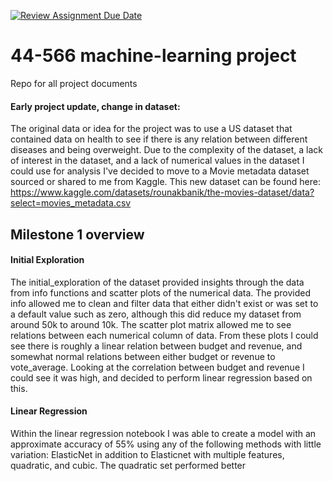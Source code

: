 [![Review Assignment Due Date](https://classroom.github.com/assets/deadline-readme-button-24ddc0f5d75046c5622901739e7c5dd533143b0c8e959d652212380cedb1ea36.svg)](https://classroom.github.com/a/7lKBcjfN)
# 44-566 machine-learning project
Repo for all project documents  

#### Early project update, change in dataset:
The original data or idea for the project was to use a US dataset that contained data on health to see if there is any relation between different diseases and being overweight. Due to the complexity of the dataset, a lack of interest in the dataset, and a lack of numerical values in the dataset I could use for analysis I've decided to move to a Movie metadata dataset sourced or shared to me from Kaggle.
This new dataset can be found here: https://www.kaggle.com/datasets/rounakbanik/the-movies-dataset/data?select=movies_metadata.csv  

## Milestone 1 overview
#### Initial Exploration
The initial_exploration of the dataset provided insights through the data from info functions and scatter plots of the numerical data. The provided info allowed me to clean and filter data that either didn't exist or was set to a default value such as zero, although this did reduce my dataset from around 50k to around 10k. The scatter plot matrix allowed me to see relations between each numerical column of data. From these plots I could see there is roughly a linear relation between budget and revenue, and somewhat normal relations between either budget or revenue to vote_average. Looking at the correlation between budget and revenue I could see it was high, and decided to perform linear regression based on this.  
  
#### Linear Regression
Within the linear regression notebook I was able to create a model with an approximate accuracy of 55% using any of the following methods with little variation: ElasticNet in addition to Elasticnet with multiple features, quadratic, and cubic. The quadratic set performed better